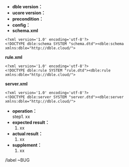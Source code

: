 * **dble version：**  
* **ucore version：** 
* **precondition：**  
* **config：**  
* **schema.xml**  

```
<?xml version='1.0' encoding='utf-8'?>
<!DOCTYPE dble:schema SYSTEM "schema.dtd"><dble:schema xmlns:dble="http://dble.cloud/">

```

**rule.xml**  

```
<?xml version='1.0' encoding='utf-8'?>
<!DOCTYPE dble:rule SYSTEM "rule.dtd"><dble:rule xmlns:dble="http://dble.cloud/">

```

**server.xml**  

```
<?xml version='1.0' encoding='utf-8'?>
<!DOCTYPE dble:server SYSTEM "server.dtd"><dble:server xmlns:dble="http://dble.cloud/">

```

* **operation：**    
    step1.  xx
* **expected result：**  
    1.  xx
* **actual result：**  
    1.  xx
* **supplement：**  
    1.  xx


/label ~BUG 